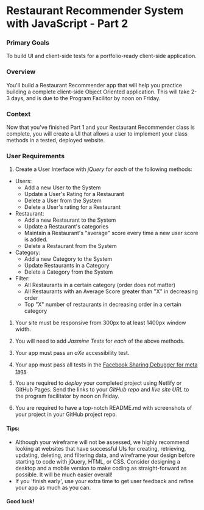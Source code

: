 # Restaurant Recommender System with JavaScript - Part 2

### Primary Goals

To build UI and client-side tests for a portfolio-ready client-side application.

### Overview

You'll build a Restaurant Recommender app that will
help you practice building a complete client-side Object Oriented application. This will take 2-3 days, and is due to the Program Facilitor by noon on Friday.

### Context

Now that you've finished Part 1 and your Restaurant Recommender class is complete, you will create a UI that allows a user to implement your class methods in a tested, deployed website.

### User Requirements

1. Create a User Interface with _jQuery_ for _each_ of the following methods:

- Users:
  - Add a new User to the System
  - Update a User's Rating for a Restaurant
  - Delete a User from the System
  - Delete a User's rating for a Restaurant
- Restaurant:
  - Add a new Restaurant to the System
  - Update a Restaurant's categories
  - Maintain a Restaurant's "average" score every time a new user score is added.
  - Delete a Restaurant from the System
- Category:
  - Add a new Category to the System
  - Update Restaurants in a Category
  - Delete a Category from the System
- Filter:
  - All Restaurants in a certain category (order does not matter)
  - All Restaurants with an Average Score greater than "X" in decreasing order
  - Top "X" number of restaurants in decreasing order in a certain category

1. Your site must be responsive from 300px to at least 1400px window width.

1. You will need to add _Jasmine Tests_ for _each_ of the above methods.

1. Your app must pass an _aXe_ accessibility test.

1. Your app must pass all tests in the [Facebook Sharing Debugger for meta tags](https://developers.facebook.com/tools/debug/).

1. You are required to _deploy_ your completed project using Netlify or GitHub Pages. Send the links to your _GitHub repo_ and _live site URL_ to the program facilitator by noon on Friday.

1. You are required to have a top-notch README.md with screenshots of your project in your GitHub project repo.

#### Tips:

- Although your wireframe will not be assessed, we highly recommend looking at websites that have successful UIs for creating, retrieving, updating, deleting, and filtering data, and wireframe your design before starting to code with jQuery, HTML, or CSS. Consider designing a desktop and a mobile version to make coding as straight-forward as possible. It will be much easier overall!
- If you 'finish early', use your extra time to get user feedback and refine your app as much as you can.

#### Good luck!
